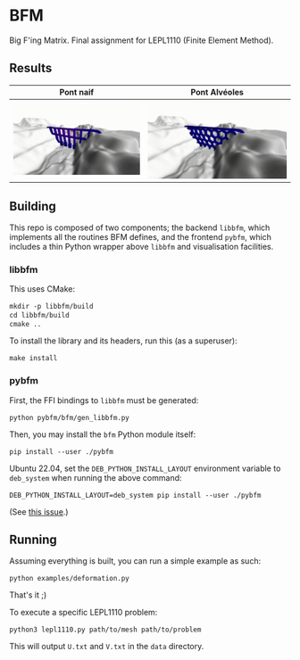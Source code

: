 # BFM

Big F'ing Matrix.
Final assignment for LEPL1110 (Finite Element Method).

## Results

| Pont naif | Pont Alvéoles |
| ------------ | --------- |
|![naive](images/naive.gif)       | ![alveole](images/alveole.gif)  |

## Building

This repo is composed of two components; the backend `libbfm`, which implements all the routines BFM defines, and the frontend `pybfm`, which includes a thin Python wrapper above `libbfm` and visualisation facilities.

### libbfm

This uses CMake:

```console
mkdir -p libbfm/build
cd libbfm/build
cmake ..
```

To install the library and its headers, run this (as a superuser):

```console
make install
```

### pybfm

First, the FFI bindings to `libbfm` must be generated:

```console
python pybfm/bfm/gen_libbfm.py
```

Then, you may install the `bfm` Python module itself:

```console
pip install --user ./pybfm
```

Ubuntu 22.04, set the `DEB_PYTHON_INSTALL_LAYOUT` environment variable to `deb_system` when running the above command:

```console
DEB_PYTHON_INSTALL_LAYOUT=deb_system pip install --user ./pybfm
```

(See [this issue](https://github.com/pypa/setuptools/issues/3269).)

## Running

Assuming everything is built, you can run a simple example as such:

```console
python examples/deformation.py
```

That's it ;)

To execute a specific LEPL1110 problem:

```console
python3 lepl1110.py path/to/mesh path/to/problem
```

This will output `U.txt` and `V.txt` in the `data` directory.
